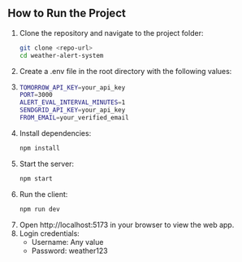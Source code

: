 ## How to Run the Project

1. Clone the repository and navigate to the project folder:
   ```bash
   git clone <repo-url>
   cd weather-alert-system
2. Create a .env file in the root directory with the following values:
3. ```bash
   TOMORROW_API_KEY=your_api_key
   PORT=3000
   ALERT_EVAL_INTERVAL_MINUTES=1
   SENDGRID_API_KEY=your_api_key
   FROM_EMAIL=your_verified_email
4. Install dependencies:
   ```bash
   npm install
6. Start the server:
   ```bash
   npm start
7. Run the client:
   ```bash
   npm run dev
8. Open http://localhost:5173 in your browser to view the web app.
9. Login credentials:
   - Username: Any value
   - Password: weather123

